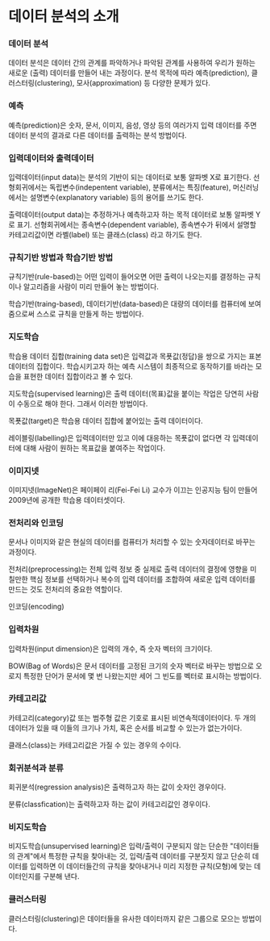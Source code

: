 # 데이터 분석의 소개

### 데이터 분석

데이터 분석은 데이터 간의 관계를 파악하거나 파악된 관계를 사용하여 우리가 원하는 새로운 (출력) 데이터를 만들어 내는 과정이다. 분석 목적에 따라 예측(prediction), 클러스터링(clustering), 모사(approximation) 등 다양한 문제가 있다.

### 예측

예측(prediction)은 숫자, 문서, 이미지, 음성, 영상 등의 여러가지 입력 데이터를 주면 데이터 분석의 결과로 다른 데이터를 출력하는 분석 방법이다. 

### 입력데이터와 출력데이터

입력데이터(input data)는 분석의 기반이 되는 데이터로 보통 알파벳 X로 표기한다. 선형회귀에서는 독립변수(indepentent variable), 분류에서는 특징(feature), 머신러닝에서는 설명변수(explanatory variable) 등의 용어를 쓰기도 한다.

출력데이터(output data)는 추정하거나 예측하고자 하는 목적 데이터로 보통 알파벳 Y로 표기. 선형회귀에서는 종속변수(dependent variable), 종속변수가 뒤에서 설명할 카테고리값이면 라벨(label) 또는 클래스(class) 라고 하기도 한다.

### 규칙기반 방법과 학습기반 방법

규칙기반(rule-based)는 어떤 입력이 들어오면 어떤 출력이 나오는지를 결정하는 규칙이나 알고리즘을 사람이 미리 만들어 놓는 방법이다.

학습기반(traing-based), 데이터기반(data-based)은 대량의 데이터를 컴퓨터에 보여줌으로써 스스로 규칙을 만들게 하는 방법이다. 

### 지도학습

학습용 데이터 집합(training data set)은 입력값과 목푯값(정답)을 쌍으로 가지는 표본 데이터의 집합이다. 학습시키고자 하는 예측 시스템이 최종적으로 동작하기를 바라는 모습을 표현한 데이터 집합이라고 볼 수 있다.

지도학습(supervised learning)은 출력 데이터(목표)값을 붙이는 작업은 당연히 사람이 수동으로 해야 한다. 그래서 이러한 방법이다.

목푯값(target)은 학습용 데이터 집합에 붙어있는 출력 데이터이다.

레이블링(labelling)은 입력데이터만 있고 이에 대응하는 목푯값이 없다면 각 입력데이터에 대해 사람이 원하는 목표값을 붙여주는 작업이다.

### 이미지넷

이미지넷(ImageNet)은 페이페이 리(Fei-Fei Li) 교수가 이끄는 인공지능 팀이 만들어 2009년에 공개한 학습용 데이터셋이다.

### 전처리와 인코딩

문서나 이미지와 같은 현실의 데이터를 컴퓨터가 처리할 수 있는 숫자데이터로 바꾸는 과정이다.

전처리(preprocessing)는 전체 입력 정보 중 실제로 출력 데이터의 결정에 영향을 미칠만한 핵심 정보를 선택하거나 복수의 입력 데이터를 조합하여 새로운 입력 데이터를 만드는 것도 전처리의 중요한 역할이다. 

인코딩(encoding)

### 입력차원

입력차원(input dimension)은 입력의 개수, 즉 숫자 벡터의 크기이다.

BOW(Bag of Words)은 문서 데이터를 고정된 크기의 숫자 벡터로 바꾸는 방법으로 오로지 특정한 단어가 문서에 몇 번 나왔는지만 세어 그 빈도를 벡터로 표시하는 방법이다.

### 카테고리값

카테고리(category)값 또는 범주형 값은 기호로 표시된 비연속적데이터이다.  두 개의 데이터가 있을 때 이들의 크기나 가치, 혹은 순서를 비교할 수 있는가 없는가이다.

클래스(class)는 카테고리값은 가질 수 있는 경우의 수이다.

### 회귀분석과 분류

회귀분석(regression analysis)은 출력하고자 하는 값이 숫자인 경우이다.

분류(classfication)는 출력하고자 하는 값이 카테고리값인 경우이다.

### 비지도학습

비지도학습(unsupervised learning)은 입력/출력이 구분되지 않는 단순한 "데이터들의 관계"에서 특정한 규칙을 찾아내는 것, 입력/출력 데이터를 구분짓지 않고 단순히 데이터를 입력하면 이 데이터들간의 규칙을 찾아내거나 미리 지정한 규칙(모형)에 맞는 데이터인지를 구분해 낸다.

### 클러스터링

클러스터링(clustering)은 데이터들을 유사한 데이터까지 같은 그룹으로 모으는 방법이다. 

